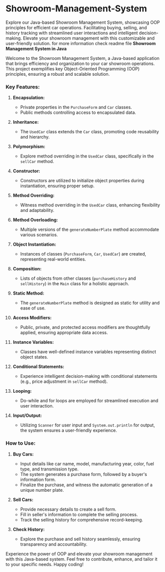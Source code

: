 # Showroom-Management-System
Explore our Java-based Showroom Management System, showcasing OOP principles for efficient car operations. Facilitating buying, selling, and history tracking with streamlined user interactions and intelligent decision-making. Elevate your showroom management with this customizable and user-friendly solution. for more information check readme file 
**Showroom Management System in Java**

Welcome to the Showroom Management System, a Java-based application that brings efficiency and organization to your car showroom operations. This project exemplifies key Object-Oriented Programming (OOP) principles, ensuring a robust and scalable solution.

### Key Features:

1. **Encapsulation:**
   - Private properties in the `PurchaseForm` and `Car` classes.
   - Public methods controlling access to encapsulated data.

2. **Inheritance:**
   - The `UsedCar` class extends the `Car` class, promoting code reusability and hierarchy.

3. **Polymorphism:**
   - Explore method overriding in the `UsedCar` class, specifically in the `sellCar` method.

4. **Constructor:**
   - Constructors are utilized to initialize object properties during instantiation, ensuring proper setup.

5. **Method Overriding:**
   - Witness method overriding in the `UsedCar` class, enhancing flexibility and adaptability.

6. **Method Overloading:**
   - Multiple versions of the `generateNumberPlate` method accommodate various scenarios.

7. **Object Instantiation:**
   - Instances of classes (`PurchaseForm`, `Car`, `UsedCar`) are created, representing real-world entities.

8. **Composition:**
   - Lists of objects from other classes (`purchaseHistory` and `sellHistory`) in the `Main` class for a holistic approach.

9. **Static Method:**
   - The `generateNumberPlate` method is designed as static for utility and ease of use.

10. **Access Modifiers:**
    - Public, private, and protected access modifiers are thoughtfully applied, ensuring appropriate data access.

11. **Instance Variables:**
    - Classes have well-defined instance variables representing distinct object states.

12. **Conditional Statements:**
    - Experience intelligent decision-making with conditional statements (e.g., price adjustment in `sellCar` method).

13. **Looping:**
    - Do-while and for loops are employed for streamlined execution and user interaction.

14. **Input/Output:**
    - Utilizing `Scanner` for user input and `System.out.println` for output, the system ensures a user-friendly experience.

### How to Use:

1. **Buy Cars:**
   - Input details like car name, model, manufacturing year, color, fuel type, and transmission type.
   - The system generates a purchase form, followed by a buyer's information form.
   - Finalize the purchase, and witness the automatic generation of a unique number plate.

2. **Sell Cars:**
   - Provide necessary details to create a sell form.
   - Fill in seller's information to complete the selling process.
   - Track the selling history for comprehensive record-keeping.

3. **Check History:**
   - Explore the purchase and sell history seamlessly, ensuring transparency and accountability.

Experience the power of OOP and elevate your showroom management with this Java-based system. Feel free to contribute, enhance, and tailor it to your specific needs. Happy coding!
